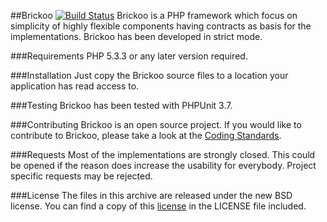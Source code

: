 
##Brickoo [![Build Status](https://secure.travis-ci.org/brickoo/brickoo.png?branch=master)](http://travis-ci.org/brickoo/brickoo)
Brickoo is a PHP framework which focus on simplicity of highly flexible components having contracts as basis for the implementations. Brickoo has been developed in strict mode.


###Requirements
PHP 5.3.3 or any later version required.


###Installation
Just copy the Brickoo source files to a location your application has read access to.


###Testing
Brickoo has been tested with PHPUnit 3.7.


###Contributing
Brickoo is an open source project. If you would like to contribute to Brickoo, please take a look at the
[Coding Standards](http://brickoo.com/#coding_standards).


###Requests
Most of the implementations are strongly closed. This could be opened if the reason does increase the usability for everybody. Project specific requests may be rejected.


###License
The files in this archive are released under the new BSD license.
You can find a copy of this [license](http://brickoo.com/#license) in the LICENSE file included.
